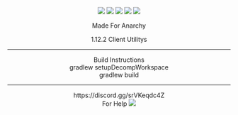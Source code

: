 <p align="center">
    <img src="https://img.shields.io/badge/3%25-optimized-brightgreen??style=flat&logo=appveyor"/>
    <img src="https://img.shields.io/badge/Made%20by-Monkeys-red??style=flat&logo=appveyor"/>
    <img src="https://img.shields.io/badge/100%25-Chinese-orange??style=flat&logo=appveyor"/>
    <img src="https://img.shields.io/badge/works-sometimes-blue??style=flat&logo=appveyor"/>
    <img src="https://img.shields.io/badge/10%25-Original-blue??style=flat&logo=appveyor"/>
  
</p>
<p align="center">
Made For Anarchy
</p>
<p align="center">
1.12.2 Client Utilitys
<hr>
<p align="center">
Build Instructions <br>
gradlew setupDecompWorkspace <br>
gradlew build <br>
<hr>
<p align="center">
<a> https://discord.gg/srVKeqdc4Z</a><br> 
For Help 

<img src="https://github.com/Crimply/Claudius/blob/master/src/main/resources/title.png?raw=true"/>
